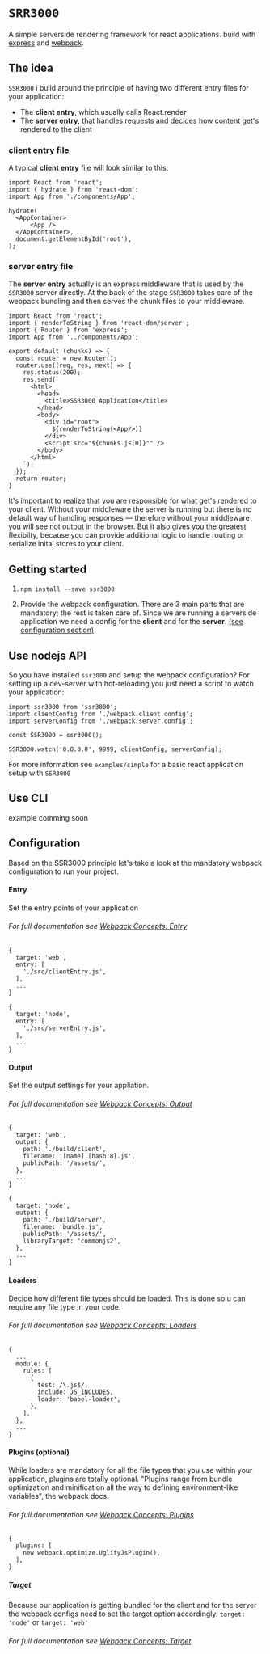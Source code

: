 # `SRR3000`

A simple serverside rendering framework for react applications. build with [express](https://github.com/expressjs/express) and [webpack](https://github.com/webpack/webpack).

## The idea

`SSR3000` i build around the principle of having two different entry files for your application:
- The __client entry__, which usually calls React.render
- The __server entry__, that handles requests and decides how content get's rendered to the client

### client entry file
A typical __client entry__ file will look similar to this:
```
import React from 'react';
import { hydrate } from 'react-dom';
import App from './components/App';

hydrate(
  <AppContainer>
      <App />
  </AppContainer>,
  document.getElementById('root'),
);
```

### server entry file

The __server entry__  actually is an express middleware that is used by the `SSR3000` server directly. At the back of the stage `SSR3000` takes care of the webpack bundling and then serves the chunk files to your middleware. 

```
import React from 'react';
import { renderToString } from 'react-dom/server';
import { Router } from 'express';
import App from '../components/App';

export default (chunks) => {
  const router = new Router();
  router.use((req, res, next) => {
    res.status(200);
    res.send(`
      <html>
        <head>
          <title>SSR3000 Application</title>
        </head>
        <body>
          <div id="root">
            ${renderToString(<App/>)}
          </div>
          <script src="${chunks.js[0]}"" />
        </body>
      </html>
    `);
  });
  return router;
}
```

It's important to realize that you are responsible for what get's rendered to your client. Without your middleware the server is running but there is no default way of handling responses — therefore without your middleware you will see not output in the browser. But it also gives you the greatest flexibilty, because you can provide additional logic to handle routing or serialize inital stores to your client.


## Getting started

  1. `npm install --save ssr3000`
  
  2. Provide the webpack configuration. There are 3 main parts that are mandatory; the rest is taken care of. Since we are running a serverside application we need a config for the __client__ and for the __server__. [(see configuration section)](#configuration)


## Use nodejs API
So you have installed `ssr3000` and setup the webpack configuration? 
For setting up a dev-server with hot-reloading you just need a script to watch your application:
```
import ssr3000 from 'ssr3000';
import clientConfig from './webpack.client.config';
import serverConfig from './webpack.server.config';

const SSR3000 = ssr3000();

SSR3000.watch('0.0.0.0', 9999, clientConfig, serverConfig); 
```

For more information see `examples/simple` for a basic react application setup with `SSR3000`

## Use CLI
example comming soon


## Configuration
Based on the SSR3000 principle let's take a look at the mandatory webpack configuration to run your project. 

#### Entry
Set the entry points of your application
###### For full documentation see [Webpack Concepts: Entry](https://webpack.js.org/concepts/#entry)
```
{
  target: 'web',
  entry: [
    './src/clientEntry.js',
  ],
  ...
}
```

```
{
  target: 'node',
  entry: [
    './src/serverEntry.js',
  ],
  ...
}
```



#### Output
Set the output settings for your appliation.
###### For full documentation see [Webpack Concepts: Output](https://webpack.js.org/concepts/#output)
```
{
  target: 'web',
  output: {
    path: './build/client',
    filename: '[name].[hash:8].js',
    publicPath: '/assets/',
  },
  ...
}
```


```
{
  target: 'node',
  output: {
    path: './build/server',
    filename: 'bundle.js',
    publicPath: '/assets/',
    libraryTarget: 'commonjs2',
  },
  ...
}
```

#### Loaders
Decide how different file types should be loaded. This is done so u can require any file type in your code.
###### For full documentation see [Webpack Concepts: Loaders](https://webpack.js.org/concepts/#loaders)
```
{
  ...
  module: {
    rules: [
      {
        test: /\.js$/,
        include: JS_INCLUDES,
        loader: 'babel-loader',
      },
    ],
  },
  ...
}
```

#### Plugins (optional)
While loaders are mandatory for all the file types that you use within your application, plugins are totally optional. 
"Plugins range from bundle optimization and minification all the way to defining environment-like variables", the webpack docs.
###### For full documentation see [Webpack Concepts: Plugins](https://webpack.js.org/concepts/#plugins)
```
{
  plugins: [
    new webpack.optimize.UglifyJsPlugin(),
  ],
}
```

##### Target
Because our application is getting bundled for the client and for the server the webpack configs need to set the target option accordingly. 
`target: 'node'` or `target: 'web'`
###### For full documentation see [Webpack Concepts: Target](https://webpack.js.org/concepts/targets/)

